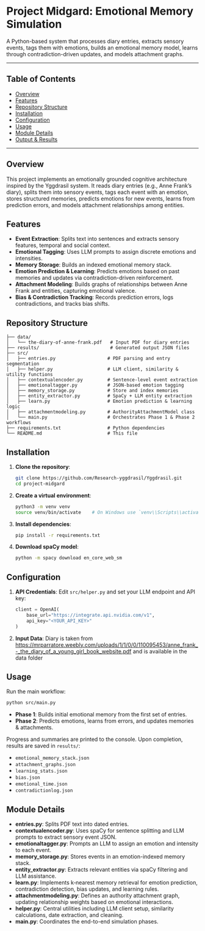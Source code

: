 # Project Midgard: Emotional Memory Simulation

A Python-based system that processes diary entries, extracts sensory events, tags them with emotions, builds an emotional memory model, learns through contradiction-driven updates, and models attachment graphs.

---

## Table of Contents

* [Overview](#overview)
* [Features](#features)
* [Repository Structure](#repository-structure)
* [Installation](#installation)
* [Configuration](#configuration)
* [Usage](#usage)
* [Module Details](#module-details)
* [Output & Results](#output--results)

---

## Overview

This project implements an emotionally grounded cognitive architecture inspired by the Yggdrasil system. It reads diary entries (e.g., Anne Frank’s diary), splits them into sensory events, tags each event with an emotion, stores structured memories, predicts emotions for new events, learns from prediction errors, and models attachment relationships among entities.

## Features

* **Event Extraction**: Splits text into sentences and extracts sensory features, temporal and social context.
* **Emotional Tagging**: Uses LLM prompts to assign discrete emotions and intensities.
* **Memory Storage**: Builds an indexed emotional memory stack.
* **Emotion Prediction & Learning**: Predicts emotions based on past memories and updates via contradiction-driven reinforcement.
* **Attachment Modeling**: Builds graphs of relationships between Anne Frank and entities, capturing emotional valence.
* **Bias & Contradiction Tracking**: Records prediction errors, logs contradictions, and tracks bias shifts.

## Repository Structure

```
├── data/
│   └── the-diary-of-anne-frank.pdf   # Input PDF for diary entries
├── results/                          # Generated output JSON files
├── src/
│   ├── entries.py                   # PDF parsing and entry segmentation
│   ├── helper.py                    # LLM client, similarity & utility functions
│   ├── contextualencoder.py         # Sentence-level event extraction
│   ├── emotionaltagger.py           # JSON-based emotion tagging
│   ├── memory_storage.py            # Store and index memories
│   ├── entity_extractor.py          # SpaCy + LLM entity extraction
│   ├── learn.py                     # Emotion prediction & learning logic
│   ├── attachmentmodeling.py        # AuthorityAttachmentModel class
│   └── main.py                      # Orchestrates Phase 1 & Phase 2 workflows
├── requirements.txt                 # Python dependencies
└── README.md                        # This file
```

## Installation

1. **Clone the repository**:

   ```bash
   git clone https://github.com/Research-yggdrasil/Yggdrasil.git
   cd project-midgard
   ```
2. **Create a virtual environment**:

   ```bash
   python3 -m venv venv
   source venv/bin/activate    # On Windows use `venv\\Scripts\\activate`
   ```
3. **Install dependencies**:

   ```bash
   pip install -r requirements.txt
   ```
4. **Download spaCy model**:

   ```bash
   python -m spacy download en_core_web_sm
   ```

## Configuration

1. **API Credentials**: Edit `src/helper.py` and set your LLM endpoint and API key:

   ```python
   client = OpenAI(
       base_url="https://integrate.api.nvidia.com/v1",
       api_key="<YOUR_API_KEY>"
   )
   ```
2. **Input Data**: Diary is taken from https://mrparratore.weebly.com/uploads/1/1/0/0/110095453/anne_frank_-_the_diary_of_a_young_girl_book_website.pdf and is available in the data folder

## Usage

Run the main workflow:

```bash
python src/main.py
```

* **Phase 1**: Builds initial emotional memory from the first set of entries.
* **Phase 2**: Predicts emotions, learns from errors, and updates memories & attachments.

Progress and summaries are printed to the console. Upon completion, results are saved in `results/`:

* `emotional_memory_stack.json`
* `attachment_graphs.json`
* `learning_stats.json`
* `bias.json`
* `emotional_time.json`
* `contradictionlog.json`

## Module Details

* **entries.py**: Splits PDF text into dated entries.
* **contextualencoder.py**: Uses spaCy for sentence splitting and LLM prompts to extract sensory event JSON.
* **emotionaltagger.py**: Prompts an LLM to assign an emotion and intensity to each event.
* **memory\_storage.py**: Stores events in an emotion-indexed memory stack.
* **entity\_extractor.py**: Extracts relevant entities via spaCy filtering and LLM assistance.
* **learn.py**: Implements k‑nearest memory retrieval for emotion prediction, contradiction detection, bias updates, and learning rules.
* **attachmentmodeling.py**: Defines an authority attachment graph, updating relationship weights based on emotional interactions.
* **helper.py**: Central utilities including LLM client setup, similarity calculations, date extraction, and cleaning.
* **main.py**: Coordinates the end-to-end simulation phases.



